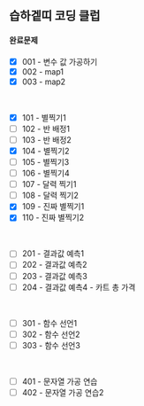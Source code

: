 ## 습하겥띠 코딩 클럽

#### 완료문제
- [x] 001 - 변수 값 가공하기
- [x] 002 - map1
- [x] 003 - map2

<br />

- [x] 101 - 별찍기1
- [ ] 102 - 반 배정1
- [ ] 103 - 반 배정2
- [x] 104 - 별찍기2
- [ ] 105 - 별찍기3
- [ ] 106 - 별찍기4
- [ ] 107 - 달력 찍기1
- [ ] 108 - 달력 찍기2
- [x] 109 - 진짜 별찍기1
- [x] 110 - 진짜 별찍기2

<br />

- [ ] 201 - 결과값 예측1
- [ ] 202 - 결과값 예측2
- [ ] 203 - 결과값 예측3
- [ ] 204 - 결과값 예측4 - 카트 총 가격

<br />

- [ ] 301 - 함수 선언1
- [ ] 302 - 함수 선언2
- [ ] 303 - 함수 선언3

<br />

- [ ] 401 - 문자열 가공 연습
- [ ] 402 - 문자열 가공 연습2
